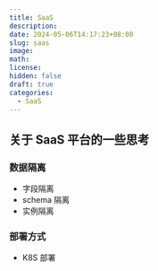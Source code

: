 ```yaml
---
title: SaaS
description: 
date: 2024-05-06T14:17:23+08:00
slug: saas
image: 
math: 
license: 
hidden: false
draft: true
categories:
  - SaaS
---
```

## 关于 SaaS 平台的一些思考
### 数据隔离
- 字段隔离
- schema 隔离
- 实例隔离

### 部署方式
- K8S 部署

